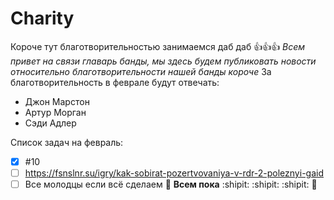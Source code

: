 # Charity
Короче тут благотворительностью занимаемся даб даб
👍👍👍
_Всем привет на связи главарь банды, мы здесь будем публиковать новости относительно благотворительности нашей банды короче_
За благотворительность в феврале будут отвечать:
* Джон Марстон
* Артур Морган
* Сэди Адлер

Список задач на февраль:
- [x] #10
- [ ] https://fsnslnr.su/igry/kak-sobirat-pozertvovaniya-v-rdr-2-poleznyi-gaid
- [ ] Все молодцы если всё сделаем :tada:
**Всем пока**
:shipit: :shipit: :shipit: 🔫 
